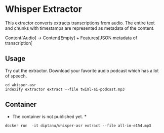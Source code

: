 # Whisper Extractor

This extractor converts extracts transcriptions from audio. The entire text and
chunks with timestamps are represented as metadata of the content.

Content[Audio] -> Content[Empty] + Features[JSON metadata of transcription]

## Usage
Try out the extractor. Download your favorite audio podcast which has a lot of speech. 
```
cd whisper-asr
indexify extractor extract --file twiml-ai-podcast.mp3
```

## Container
* The container is not published yet. *
```
docker run  -it diptanu/whisper-asr extract --file all-in-e154.mp3
```
